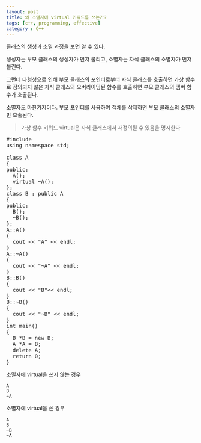 ```yaml
---
layout: post
title: 왜 소멸자에 virtual 키워드를 쓰는가?
tags: [c++, programming, effective]
category : C++
---
```


클래스의 생성과 소멸 과정을 보면 알 수 있다.  

생성자는 부모 클래스의 생성자가 먼저 불리고, 소멸자는 자식 클래스의 소멸자가 먼저 불린다.  

그런데 다형성으로 인해 부모 클래스의 포인터로부터 자식 클래스를 호출하면 가상 함수로 정의되지 않은 자식 클래스의 오버라이딩된 함수를 호출하면 부모 클래스의 멤버 함수가 호출된다.  

소멸자도 마찬가지이다. 부모 포인터를 사용하여 객체를 삭제하면 부모 클래스의 소멸자만 호출된다.  

> 가상 함수 키워드 virtual은 자식 클래스에서 재정의될 수 있음을 명시한다

<pre class="prettyprint">
#include <iostream>
using namespace std;

class A
{
public:
  A();
  virtual ~A();
};
class B : public A
{
public:
  B();
  ~B();
};
A::A()
{
  cout << "A" << endl;
}
A::~A()
{
  cout << "~A" << endl;
}
B::B()
{
  cout << "B"<< endl;
}
B::~B()
{
  cout << "~B" << endl;
}
int main()
{
  B *B = new B;
  A *A = B;
  delete A;
  return 0;
}
</pre>

소멸자에 virtual을 쓰지 않는 경우
```
A
B
~A
```

소멸자에 virtual을 쓴 경우
```
A
B
~B
~A
```